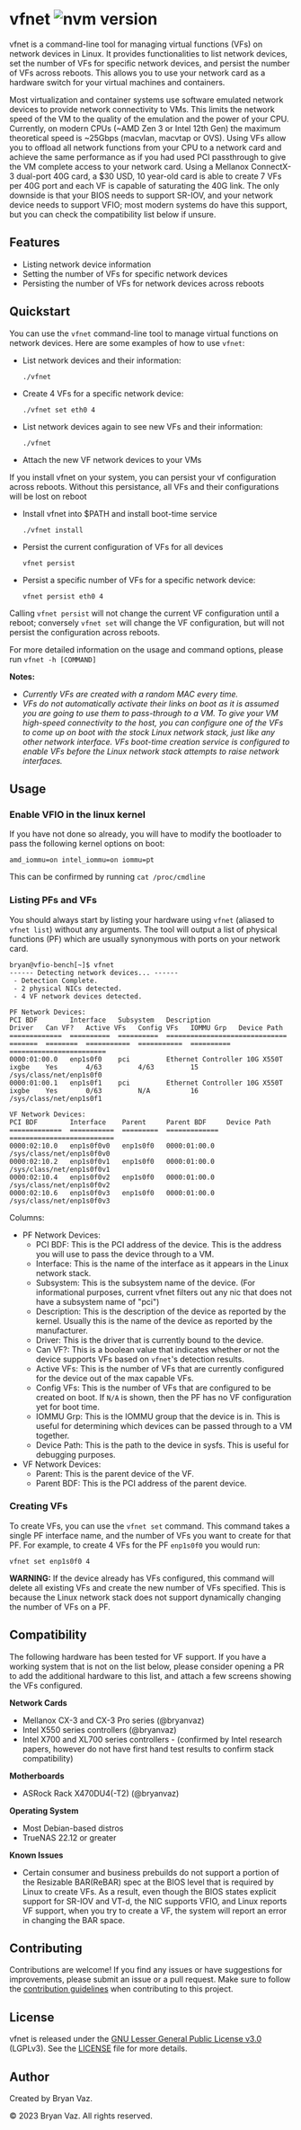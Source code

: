 # vfnet ![nvm version](https://img.shields.io/badge/version-v0.1.0-blue.svg)

vfnet is a command-line tool for managing virtual functions (VFs) on network devices in Linux. It provides functionalities to list network devices, set the number of VFs for specific network devices, and persist the number of VFs across reboots. This allows you to use your network card as a hardware switch for your virtual machines and containers.

Most virtualization and container systems use software emulated network devices to provide network connectivity to VMs. This limits the network speed of the VM to the quality of the emulation and the power of your CPU. Currently, on modern CPUs (~AMD Zen 3 or Intel 12th Gen) the maximum theoretical speed is ~25Gbps (macvlan, macvtap or OVS). Using VFs allow you to offload all network functions from your CPU to a network card and achieve the same performance as if you had used PCI passthrough to give the VM complete access to your network card. Using a Mellanox ConnectX-3 dual-port 40G card, a $30 USD, 10 year-old card is able to create 7 VFs per 40G port and each VF is capable of saturating the 40G link. The only downside is that your BIOS needs to support SR-IOV, and your network device needs to support VFIO; most modern systems do have this support, but you can check the compatibility list below if unsure.

## Features

- Listing network device information
- Setting the number of VFs for specific network devices
- Persisting the number of VFs for network devices across reboots

## Quickstart

You can use the `vfnet` command-line tool to manage virtual functions on network devices. Here are some examples of how to use `vfnet`:

- List network devices and their information:
  ```
  ./vfnet
  ```
  
- Create 4 VFs for a specific network device:
  ```
  ./vfnet set eth0 4
  ```

- List network devices again to see new VFs and their information: 
  ```
  ./vfnet
  ```

- Attach the new VF network devices to your VMs

If you install vfnet on your system, you can persist your vf configuration across reboots. Without this persistance, all VFs and their configurations will be lost on reboot

- Install vfnet into $PATH and install boot-time service
  ```
  ./vfnet install
  ```

- Persist the current configuration of VFs for all devices
  ```
  vfnet persist
  ```

- Persist a specific number of VFs for a specific network device:
  ```
  vfnet persist eth0 4
  ```

Calling `vfnet persist` will not change the current VF configuration until a reboot; conversely `vfnet set` will change the VF configuration, but will not persist the configuration across reboots.

For more detailed information on the usage and command options, please run `vfnet -h [COMMAND]`

**Notes:**
* _Currently VFs are created with a random MAC every time._
* _VFs do not automatically activate their links on boot as it is assumed you are going to use them to pass-through to a VM. To give your VM high-speed connectivity to the host, you can configure one of the VFs to come up on boot with the stock Linux network stack, just like any other network interface. VFs boot-time creation service is configured to enable VFs before the Linux network stack attempts to raise network interfaces._

## Usage

### Enable VFIO in the linux kernel

If you have not done so already, you will have to modify the bootloader to pass the following kernel options on boot:
```
amd_iommu=on intel_iommu=on iommu=pt
```

This can be confirmed by running `cat /proc/cmdline`

### Listing PFs and VFs

You should always start by listing your hardware using `vfnet` (aliased to `vfnet list`) without any arguments. The tool will output a list of physical functions (PF) which are usually synonymous with ports on your network card.

```
bryan@vfio-bench[~]$ vfnet
------ Detecting network devices... ------
 - Detection Complete.
 - 2 physical NICs detected.
 - 4 VF network devices detected.

PF Network Devices:
PCI BDF        Interface   Subsystem   Description                     Driver   Can VF?   Active VFs   Config VFs   IOMMU Grp   Device Path
=============  ==========  ==========  ==============================  =======  ========  ===========  ===========  ==========  ========================
0000:01:00.0   enp1s0f0    pci         Ethernet Controller 10G X550T   ixgbe    Yes       4/63         4/63         15          /sys/class/net/enp1s0f0
0000:01:00.1   enp1s0f1    pci         Ethernet Controller 10G X550T   ixgbe    Yes       0/63         N/A          16          /sys/class/net/enp1s0f1

VF Network Devices:
PCI BDF        Interface    Parent     Parent BDF     Device Path
=============  ===========  =========  =============  ==========================
0000:02:10.0   enp1s0f0v0   enp1s0f0   0000:01:00.0   /sys/class/net/enp1s0f0v0
0000:02:10.2   enp1s0f0v1   enp1s0f0   0000:01:00.0   /sys/class/net/enp1s0f0v1
0000:02:10.4   enp1s0f0v2   enp1s0f0   0000:01:00.0   /sys/class/net/enp1s0f0v2
0000:02:10.6   enp1s0f0v3   enp1s0f0   0000:01:00.0   /sys/class/net/enp1s0f0v3
```

Columns:
* PF Network Devices:
  * PCI BDF: This is the PCI address of the device. This is the address you will use to pass the device through to a VM.
  * Interface: This is the name of the interface as it appears in the Linux network stack.
  * Subsystem: This is the subsystem name of the device. (For informational purposes, current vfnet filters out any nic that does not have a subsystem name of "pci")
  * Description: This is the description of the device as reported by the kernel. Usually this is the name of the device as reported by the manufacturer.
  * Driver: This is the driver that is currently bound to the device.
  * Can VF?: This is a boolean value that indicates whether or not the device supports VFs based on `vfnet`'s detection results.
  * Active VFs: This is the number of VFs that are currently configured for the device out of the max capable VFs.
  * Config VFs: This is the number of VFs that are configured to be created on boot. If `N/A` is shown, then the PF has no VF configuration yet for boot time.
  * IOMMU Grp: This is the IOMMU group that the device is in. This is useful for determining which devices can be passed through to a VM together.
  * Device Path: This is the path to the device in sysfs. This is useful for debugging purposes.
* VF Network Devices:
  * Parent: This is the parent device of the VF.
  * Parent BDF: This is the PCI address of the parent device.

### Creating VFs

To create VFs, you can use the `vfnet set` command. This command takes a single PF interface name, and the number of VFs you want to create for that PF. For example, to create 4 VFs for the PF `enp1s0f0` you would run:
``` 
vfnet set enp1s0f0 4
```
**WARNING:** If the device already has VFs configured, this command will delete all existing VFs and create the new number of VFs specified. This is because the Linux network stack does not support dynamically changing the number of VFs on a PF.


## Compatibility

The following hardware has been tested for VF support. If you have a working system that is not on the list below, please consider opening a PR to add the additional hardware to this list, and attach a few screens showing the VFs configured.

**Network Cards**

* Mellanox CX-3 and CX-3 Pro series (@bryanvaz)
* Intel X550 series controllers (@bryanvaz)
* Intel X700 and XL700 series controllers - (confirmed by Intel research papers, however do not have first hand test results to confirm stack compatibility)

**Motherboards**

* ASRock Rack X470DU4(-T2) (@bryanvaz)

**Operating System**

* Most Debian-based distros
* TrueNAS 22.12 or greater

**Known Issues**
* Certain consumer and business prebuilds do not support a portion of the Resizable BAR(ReBAR) spec at the BIOS level that is required by Linux to create VFs. As a result, even though the BIOS states explicit support for SR-IOV and VT-d, the NIC supports VFIO, and Linux reports VF support, when you try to create a VF, the system will report an error in changing the BAR space.

## Contributing

Contributions are welcome! If you find any issues or have suggestions for improvements, please submit an issue or a pull request. Make sure to follow the [contribution guidelines](CONTRIBUTING.md) when contributing to this project.

## License

vfnet is released under the [GNU Lesser General Public License v3.0](COPYING.LESSER) (LGPLv3). See the [LICENSE](COPYING.LESSER) file for more details.

## Author

Created by Bryan Vaz.

&copy; 2023 Bryan Vaz. All rights reserved.
